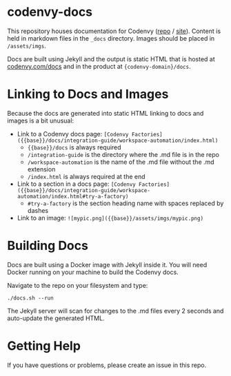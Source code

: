 # codenvy-docs

This repository houses documentation for Codenvy ([repo](https://github.com/codenvy/codenvy) / [site](https://codenvy.com/)). Content is held in markdown files in the `_docs` directory. Images should be placed in `/assets/imgs`.

Docs are built using Jekyll and the output is static HTML that is hosted at [codenvy.com/docs](https://codenvy.com/docs) and in the product at `{codenvy-domain}/docs`.

# Linking to Docs and Images
Because the docs are generated into static HTML linking to docs and images is a bit unusual:
- Link to a Codenvy docs page: `[Codenvy Factories]({{base}}/docs/integration-guide/workspace-automation/index.html)`
  - `{{base}}/docs` is always required
  - `/integration-guide` is the directory where the .md file is in the repo
  - `/workspace-automation` is the name of the .md file without the .md extension
  - `/index.html` is always required at the end
- Link to a section in a docs page: `[Codenvy Factories]({{base}}/docs/integration-guide/workspace-automation/index.html#try-a-factory)`
  - `#try-a-factory` is the section heading name with spaces replaced by dashes
- Link to an image: `![mypic.png]({{base}}/assets/imgs/mypic.png)`

# Building Docs
Docs are built using a Docker image with Jekyll inside it. You will need Docker running on your machine to build the Codenvy docs.

Navigate to the repo on your filesystem and type:

`./docs.sh --run`

The Jekyll server will scan for changes to the .md files every 2 seconds and auto-update the generated HTML.

# Getting Help
If you have questions or problems, please create an issue in this repo.
